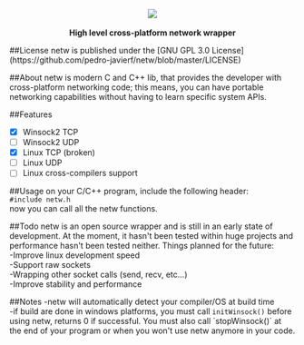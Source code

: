 <p align="center">
  <img src="https://s3.postimg.org/ojpw5x7c3/netw.png">
  <br><br>
  <b>High level cross-platform network wrapper</b><br>
</p>
##License
netw is published under the [GNU GPL 3.0 License](https://github.com/pedro-javierf/netw/blob/master/LICENSE) 

##About
netw is modern C and C++ lib, that provides the developer with cross-platform networking code; this means, you can have portable networking capabilities without having to learn specific system APIs.

##Features
- [x] Winsock2 TCP 
- [ ] Winsock2 UDP 
- [x] Linux TCP (broken) 
- [ ] Linux UDP 
- [ ] Linux cross-compilers support

##Usage
on your C/C++ program, include the following header:<br>
`#include netw.h`<br>
now you can call all the netw functions.

##Todo
netw is an open source wrapper and is still in an early state of development. At the moment, it hasn't been tested within huge projects and performance hasn't been tested neither. Things planned for the future:<br>
-Improve linux development speed<br>
-Support raw sockets<br>
-Wrapping other socket calls (send, recv, etc...)<br>
-Improve stability and performance<br>

##Notes
-netw will automatically detect your compiler/OS at build time<br>
-if build are done in windows platforms, you must call `initWinsock()` before using netw, returns 0 if successful. You must also call ´stopWinsock()´ at the end of your program or when you won't use netw anymore in your code.